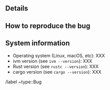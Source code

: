 ## Details

<!--
Provide a detailed description of the bug you encountered, what you expected to
happen, etc. Please provide as many details as possible.
-->

## How to reproduce the bug

<!--
Include a list of steps that reproduce the bug. Please reduce this list of steps
to the essentials, as this makes it easier for maintainers to help you.
-->

## System information

<!-- Replace XXX with the value, such as the ivm version -->

* Operating system (Linux, macOS, etc): XXX
* ivm version (see `ivm --version`): XXX
* Rust version (see `rustc --version`): XXX
* cargo version (see `cargo --version`): XXX

/label ~type::Bug
